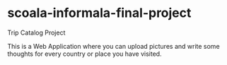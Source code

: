 # scoala-informala-final-project
Trip Catalog Project

This is a Web Application where you can upload pictures and write some thoughts for every country or place you have visited.
